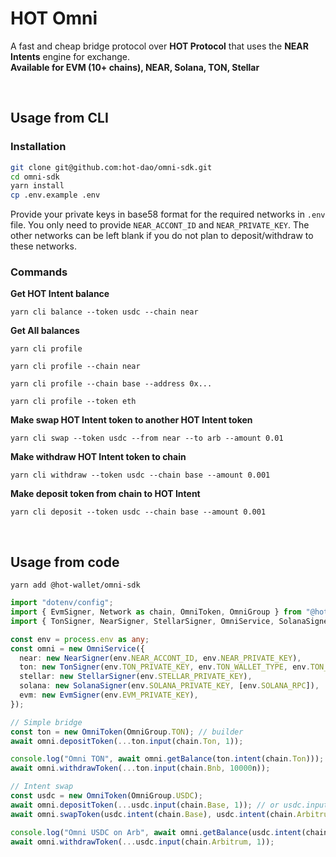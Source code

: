 # HOT Omni

A fast and cheap bridge protocol over **HOT Protocol** that uses the **NEAR Intents** engine for exchange.<br/>
**Available for EVM (10+ chains), NEAR, Solana, TON, Stellar**

<br />

## Usage from CLI

### Installation

```bash
git clone git@github.com:hot-dao/omni-sdk.git
cd omni-sdk
yarn install
cp .env.example .env
```

Provide your private keys in base58 format for the required networks in `.env` file. You only need to provide `NEAR_ACCONT_ID` and `NEAR_PRIVATE_KEY`. The other networks can be left blank if you do not plan to deposit/withdraw to these networks.

### Commands

**Get HOT Intent balance**

`yarn cli balance --token usdc --chain near`

**Get All balances**

`yarn cli profile`

`yarn cli profile --chain near`

`yarn cli profile --chain base --address 0x...`

`yarn cli profile --token eth`

**Make swap HOT Intent token to another HOT Intent token**

`yarn cli swap --token usdc --from near --to arb --amount 0.01`

**Make withdraw HOT Intent token to chain**

`yarn cli withdraw --token usdc --chain base --amount 0.001`

**Make deposit token from chain to HOT Intent**

`yarn cli deposit --token usdc --chain base --amount 0.001`

<br />

## Usage from code

`yarn add @hot-wallet/omni-sdk`

```ts
import "dotenv/config";
import { EvmSigner, Network as chain, OmniToken, OmniGroup } from "@hot-wallet/omni-sdk";
import { TonSigner, NearSigner, StellarSigner, OmniService, SolanaSigner } from "@hot-wallet/omni-sdk";

const env = process.env as any;
const omni = new OmniService({
  near: new NearSigner(env.NEAR_ACCONT_ID, env.NEAR_PRIVATE_KEY),
  ton: new TonSigner(env.TON_PRIVATE_KEY, env.TON_WALLET_TYPE, env.TON_API_KEY),
  stellar: new StellarSigner(env.STELLAR_PRIVATE_KEY),
  solana: new SolanaSigner(env.SOLANA_PRIVATE_KEY, [env.SOLANA_RPC]),
  evm: new EvmSigner(env.EVM_PRIVATE_KEY),
});

// Simple bridge
const ton = new OmniToken(OmniGroup.TON); // builder
await omni.depositToken(...ton.input(chain.Ton, 1));

console.log("Omni TON", await omni.getBalance(ton.intent(chain.Ton)));
await omni.withdrawToken(...ton.input(chain.Bnb, 10000n));

// Intent swap
const usdc = new OmniToken(OmniGroup.USDC);
await omni.depositToken(...usdc.input(chain.Base, 1)); // or usdc.input(chain.Base, 10000000n)
await omni.swapToken(usdc.intent(chain.Base), usdc.intent(chain.Arbitrum), 1); // for swap only float input

console.log("Omni USDC on Arb", await omni.getBalance(usdc.intent(chain.Arbitrum)));
await omni.withdrawToken(...usdc.input(chain.Arbitrum, 1));
```
